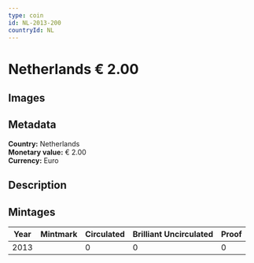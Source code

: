 ```yaml
---
type: coin
id: NL-2013-200
countryId: NL
---
```


# Netherlands € 2.00

## Images


## Metadata

**Country:** Netherlands\
**Monetary value:** € 2.00\
**Currency:** Euro

## Description


## Mintages
| Year | Mintmark | Circulated | Brilliant Uncirculated | Proof |
| ---- | -------- | ---------- | ---------------------- | ----- |
| 2013 |  | 0| 0 | 0 |
